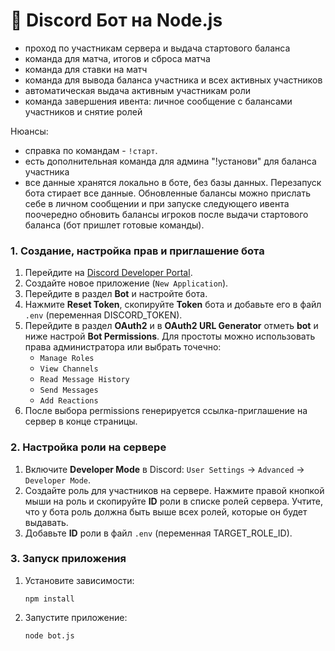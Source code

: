 # 🤖 Discord Бот на Node.js
- проход по участникам сервера и выдача стартового баланса
- команда для матча, итогов и сброса матча
- команда для ставки на матч
- команда для вывода баланса участника и всех активных участников
- автоматическая выдача активным участникам роли
- команда завершения ивента: личное сообщение с балансами участников и снятие ролей

Нюансы:
- справка по командам - `!старт`. 
- есть дополнительная команда для админа "!установи" для баланса участника
- все данные хранятся локально в боте, без базы данных. Перезапуск бота стирает все данные. Обновленные балансы можно прислать себе в личном сообщении и при запуске следующего ивента поочередно обновить балансы игроков после выдачи стартового баланса (бот пришлет готовые команды). 

### 1. Создание, настройка прав и приглашение бота

1. Перейдите на [Discord Developer Portal](https://discord.com/developers/applications).
2. Создайте новое приложение (`New Application`).
3. Перейдите в раздел **Bot** и настройте бота.
4. Нажмите **Reset Token**, скопируйте **Token** бота и добавьте его в файл `.env` (переменная DISCORD_TOKEN).
5. Перейдите в раздел **OAuth2** и в **OAuth2 URL Generator** отметь **bot** и ниже настрой **Bot Permissions**. Для простоты можно использовать права администратора или выбрать точечно:
    - `Manage Roles`
    - `View Channels`
    - `Read Message History`
    - `Send Messages`
    - `Add Reactions`
6. После выбора permissions генерируется ссылка-приглашение на сервер в конце страницы. 

### 2. Настройка роли на сервере
1. Включите **Developer Mode** в Discord: `User Settings` -> `Advanced` -> `Developer Mode`.
2. Создайте роль для участников на сервере. Нажмите правой кнопкой мыши на роль и скопируйте **ID** роли в списке ролей сервера. Учтите, что у бота роль должна быть выше всех ролей, которые он будет выдавать.
3. Добавьте **ID** роли в файл `.env` (переменная TARGET_ROLE_ID).

### 3. Запуск приложения
1. Установите зависимости:
    ```
    npm install
    ```
   
2. Запустите приложение:
    ```
    node bot.js
    ```
